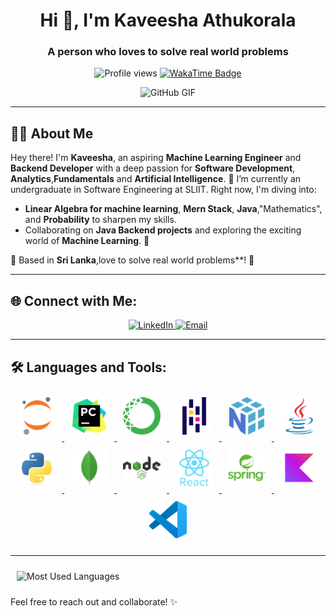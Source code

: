 <h1 align="center">Hi 👋, I'm Kaveesha Athukorala</h1>
<h3 align="center">A person who loves to solve real world problems</h3>

<p align="center">
  <img src="https://komarev.com/ghpvc/?username=damithch&label=Profile%20views&color=0e75b6&style=flat" alt="Profile views" />
  <a href="https://wakatime.com/@b9187012-c1be-49ae-a125-c33fdec31629" target="_blank">
    <img src="https://wakatime.com/badge/user/b9187012-c1be-49ae-a125-c33fdec31629.svg" alt="WakaTime Badge" />
  </a>
</p>

<!-- Centered GIF under Profile Views -->
<p align="center">
  <img src="https://user-images.githubusercontent.com/74038190/229223263-cf2e4b07-2615-4f87-9c38-e37600f8381a.gif" alt="GitHub GIF" style="width: 150px; height: auto;" />
</p>

---

## 🧑‍💻 **About Me**

Hey there! I'm **Kaveesha**, an aspiring **Machine Learning Engineer** and **Backend Developer** with a deep passion for **Software Development**, **Analytics**,**Fundamentals** and **Artificial Intelligence**. 🌱
I’m currently an undergraduate in Software Engineering at SLIIT.
Right now, I'm diving into:  
- **Linear Algebra for machine learning**, **Mern Stack**, **Java**,"Mathematics", and **Probability** to sharpen my skills.  
- Collaborating on **Java Backend projects** and exploring the exciting world of **Machine Learning**. 🚀  


📍 Based in **Sri Lanka**,love to solve real world problems**! 🌟  

---

## 🌐 **Connect with Me**:
<p align="center">
  <a href="https://www.linkedin.com/in/kaveesha-athukorala-718388179/" target="_blank">
    <img src="https://raw.githubusercontent.com/rahuldkjain/github-profile-readme-generator/master/src/images/icons/Social/linked-in-alt.svg" alt="LinkedIn" height="40" width="50" />
  </a>
  
 <a href="mailto:kaveeshatech@gmail.com?subject=Hello Kaveesha&body=Hi Kaveesha," target="_blank">
  <img src="https://cdn-icons-png.flaticon.com/512/732/732200.png" alt="Email" height="40" width="50" />
</a>
</p>

---

## 🛠 **Languages and Tools**:
<p align="center">
  <a href="https://jupyter.org/" target="_blank" rel="noreferrer">
    <img src="https://raw.githubusercontent.com/devicons/devicon/master/icons/jupyter/jupyter-original.svg" alt="Jupyter" width="60" height="60" style="margin: 10px;" />
  </a>
  <a href="https://www.jetbrains.com/pycharm/" target="_blank" rel="noreferrer">
    <img src="https://raw.githubusercontent.com/devicons/devicon/master/icons/pycharm/pycharm-original.svg" alt="PyCharm" width="60" height="60" style="margin: 10px;" />
  </a>
  <a href="https://www.anaconda.com/products/individual" target="_blank" rel="noreferrer">
    <img src="https://raw.githubusercontent.com/devicons/devicon/master/icons/anaconda/anaconda-original.svg" alt="Anaconda" width="60" height="60" style="margin: 10px;" />
  </a>
  <a href="https://pandas.pydata.org/" target="_blank" rel="noreferrer">
    <img src="https://raw.githubusercontent.com/devicons/devicon/master/icons/pandas/pandas-original.svg" alt="Pandas" width="60" height="60" style="margin: 10px;" />
  </a>
  <a href="https://numpy.org/" target="_blank" rel="noreferrer">
    <img src="https://raw.githubusercontent.com/devicons/devicon/master/icons/numpy/numpy-original.svg" alt="NumPy" width="60" height="60" style="margin: 10px;" />
  </a>
  <a href="https://www.java.com" target="_blank" rel="noreferrer">
    <img src="https://raw.githubusercontent.com/devicons/devicon/master/icons/java/java-original.svg" alt="Java" width="60" height="60" style="margin: 10px;" />
  </a>
  <a href="https://www.python.org" target="_blank" rel="noreferrer">
    <img src="https://raw.githubusercontent.com/devicons/devicon/master/icons/python/python-original.svg" alt="Python" width="60" height="60" style="margin: 10px;" />
  </a>
  <a href="https://www.mongodb.com/" target="_blank" rel="noreferrer">
    <img src="https://raw.githubusercontent.com/devicons/devicon/master/icons/mongodb/mongodb-original.svg" alt="MongoDB" width="60" height="60" style="margin: 10px;" />
  </a>
  <a href="https://nodejs.org/en/" target="_blank" rel="noreferrer">
    <img src="https://raw.githubusercontent.com/devicons/devicon/master/icons/nodejs/nodejs-original-wordmark.svg" alt="NodeJS" width="60" height="60" style="margin: 10px;" />
  </a>
  <a href="https://reactjs.org/" target="_blank" rel="noreferrer">
    <img src="https://raw.githubusercontent.com/devicons/devicon/master/icons/react/react-original-wordmark.svg" alt="React" width="60" height="60" style="margin: 10px;" />
  </a>
  <a href="https://spring.io/projects/spring-boot" target="_blank" rel="noreferrer">
    <img src="https://raw.githubusercontent.com/devicons/devicon/master/icons/spring/spring-original-wordmark.svg" alt="Spring Boot" width="60" height="60" style="margin: 10px;" />
  </a>
  <a href="https://kotlinlang.org/" target="_blank" rel="noreferrer">
    <img src="https://raw.githubusercontent.com/devicons/devicon/master/icons/kotlin/kotlin-original.svg" alt="Kotlin" width="60" height="60" style="margin: 10px;" />
  </a>
  <a href="https://code.visualstudio.com/" target="_blank" rel="noreferrer">
    <img src="https://raw.githubusercontent.com/devicons/devicon/master/icons/vscode/vscode-original.svg" alt="VS Code" width="60" height="60" style="margin: 10px;" />
  </a>
</p>

---



  <!-- Most Used Languages with cache refresh -->
  <img src="https://github-readme-stats.vercel.app/api/top-langs/?username=damithch&layout=compact&theme=transparent&hide_border=true&cache_seconds=1800" alt="Most Used Languages" style="margin: 10px;" />
</p>






Feel free to reach out and collaborate! ✨
